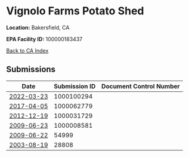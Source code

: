 # Vignolo Farms Potato Shed

**Location:** Bakersfield, CA

**EPA Facility ID:** 100000183437

[Back to CA Index](../../index.md)

## Submissions

| Date | Submission ID | Document Control Number |
|------|--------------|-------------------------|
| [2022-03-23](submissions/1000100294.md) | 1000100294 |  |
| [2017-04-05](submissions/1000062779.md) | 1000062779 |  |
| [2012-12-19](submissions/1000031729.md) | 1000031729 |  |
| [2009-06-23](submissions/1000008581.md) | 1000008581 |  |
| [2009-06-22](submissions/54999.md) | 54999 |  |
| [2003-08-19](submissions/28808.md) | 28808 |  |
